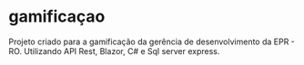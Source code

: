 # gamificaçao
Projeto criado para a gamificação da gerência de desenvolvimento da EPR - RO.
Utilizando API Rest, Blazor, C# e Sql server express.
